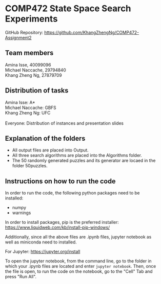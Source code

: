 # COMP472 State Space Search Experiments

GitHub Repository: https://github.com/KhangZhengNg/COMP472-Assignment2

## Team members

Amina Isse, 40099096 </br>
Michael Naccache, 29794840 </br>
Khang Zheng Ng, 27879709 </br>

## Distribution of tasks

Amina Isse: A* </br>
Michael Naccache: GBFS </br>
Khang Zheng Ng: UFC </br>
</br>
Everyone: Distribution of instances and presentation slides </br>

## Explanation of the folders

* All output files are placed into Output.
* All three search algorithms are placed into the Algorithms folder.
* The 50 randomly generated puzzles and its generator are locaed in the folder 50puzzles.


## Instructions on how to run the code

In order to run the code, the following python packages need to be installed:
* numpy
* warnings

In order to install packages, pip is the preferred installer: https://www.liquidweb.com/kb/install-pip-windows/

Additionally, since all the above files are .ipynb files, jupyter notebook as well as miniconda need to installed. </br>

For Jupyter: https://jupyter.org/install

To open the jupyter notebook, from the command line, go to the folder in which your .ipynb files are located and enter `jupyter notebook`. Then, once the file is open, to run the code on the notebook, go to the "Cell" Tab and press "Run All".
